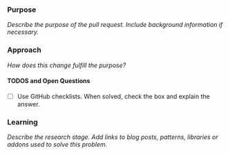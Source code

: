 ### Purpose
_Describe the purpose of the pull request. Include background information if necessary._

### Approach
_How does this change fulfill the purpose?_

#### TODOS and Open Questions
- [ ] Use GitHub checklists. When solved, check the box and explain the answer.

### Learning
_Describe the research stage. Add links to blog posts, patterns, libraries or addons used to solve this problem._
